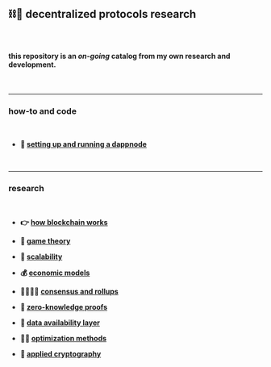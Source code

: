## ⛓🧱 decentralized protocols research 

<br>

####  this repository is an *on-going* catalog from my own research and development. 


<br>

---

### how-to and code

<br>

* **🪼 [setting up and running a dappnode](dappnode)**


<br>

-----

### research

<br>


* **👉 [how blockchain works](blockchains)**

* **👾 [game theory](game_theory)**

* **🐚 [scalability](scalability)**

* **💰 [economic models](economic_models)**

* **🫱🏻‍🫲🏽 [consensus and rollups](consensus_protocols)**

* **🧮 [zero-knowledge proofs](zero_knowledge_proofs)**

* **📀 [data availability layer](data_availability)**

* **👍🏽 [optimization methods](optimization)**
  
* **🧠 [applied cryptography](cryptography)**



<br>
